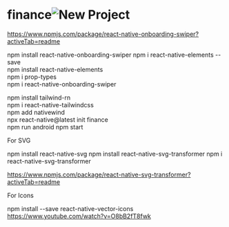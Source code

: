# finance![New Project](https://github.com/gkp007/finance/assets/86045850/dc009073-c28f-41b8-823b-9ccd92860ad9)

https://www.npmjs.com/package/react-native-onboarding-swiper?activeTab=readme


npm install react-native-onboarding-swiper
npm i react-native-elements --save                                  
npm install react-native-elements                                  
npm i prop-types                                                     
npm i react-native-onboarding-swiper 
                               
npm install tailwind-rn                                             
npm i react-native-tailwindcss                                       
npm  add nativewind                                                   
npx react-native@latest init finance                                 
npm run android
npm start 

For SVG

npm install react-native-svg
npm install react-native-svg-transformer
npm i react-native-svg-transformer

https://www.npmjs.com/package/react-native-svg-transformer?activeTab=readme


For Icons

npm install --save react-native-vector-icons
https://www.youtube.com/watch?v=O8bB2fT8fwk
